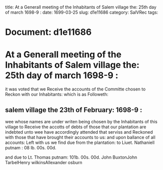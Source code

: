 title: At a Generall meeting of the Inhabitants of Salem village the: 25th day of march 1698-9 :
date: 1699-03-25
slug: d1e11686
category: SalVRec
tags: 




# Document: d1e11686


# At a Generall meeting of the Inhabitants of Salem village the: 25th day of march 1698-9 : 

it was voted that we Receive the accounts of the Committe chosen to Reckon with our Inhabitants: which is as Followeth:

## salem village the 23th of February: 1698-9 : 

wee whose names are under writen being chosen by the Inhabitants of this village to Receive the accotts of debts of those that our plantation are indebted unto wee have accordingly attended that serviss and Reckoned with those that have brought their accounts to us: and upon ballance of all accounts: Left with us we find due from the plantation: to Liuet. Nathaniell putnam : 08 lb. 00s. 00d.

and due to Lt. Thomas putnam: 101b. 00s. 00d. John BuxtonJohn TarbelHenry wilkinsAllexander osburn
